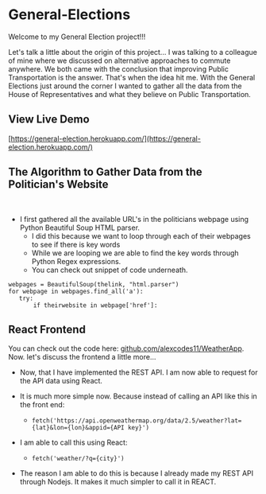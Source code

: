 # General-Elections

Welcome to my General Election project!!! 
<br>

Let's talk a little about the origin of this project... I was talking to a colleague of mine where we discussed on alternative approaches to commute anywhere. We both came with the conclusion that improving Public Transportation is the answer. That's when the idea hit me. With the General Elections just around the corner I wanted to gather all the data from the House of Representatives and what they believe on Public Transportation. 


## View Live Demo
[https://general-election.herokuapp.com/](https://general-election.herokuapp.com/)


## The Algorithm to Gather Data from the Politician's Website 
<br>

- I first gathered all the available URL's in the politicians webpage using Python Beautiful Soup HTML parser. 
   - I did this because we want to loop through each of their webpages to see if there is key words
   - While we are looping we are able to find the key words through Python Regex expressions. 
   - You can check out snippet of code underneath.
 ```
webpages = BeautifulSoup(thelink, "html.parser")
for webpage in webpages.find_all('a'):
    try:
        if theirwebsite in webpage['href']:
```



## React Frontend 
You can check out the code here: [github.com/alexcodes11/WeatherApp](https://github.com/alexcodes11/WeatherApp). Now. let's discuss the frontend a little more...
<br>
* Now, that I have implemented the REST API. I am now able to request for the API data using React. 
* It is much more simple now. Because instead of calling an API like this in the front end: 

  * ``` fetch('https://api.openweathermap.org/data/2.5/weather?lat={lat}&lon={lon}&appid={API key}') ```

* I am able to call this using React:

  * ``` fetch('weather/?q={city}') ```

* The reason I am able to do this is because I already made my REST API through Nodejs. It makes it much simpler to call it in REACT.

